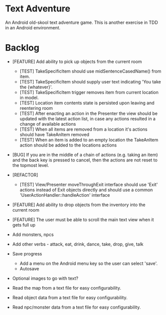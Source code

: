Text Adventure
==============

An Android old-skool text adventure game. This is another exercise in TDD in an Android environment.

Backlog
=======

- [FEATURE] Add ability to pick up objects from the current room
  - [TEST] TakeSpecificItem should use midSentenceCasedName() from item.
  - [TEST] TakeSpecificItem should supply user text indicating 'You take the {whatever}'.
  - [TEST] TakeSpecificItem trigger removes item from current location in model.
  - [TEST] Location item contents state is persisted upon leaving and reentering room
  - [TEST] After enacting an action in the Presenter the view should be updated with the latest action list, in case any actions resulted in a change of available actions
  - [TEST] When all items are removed from a location it's actions should have TakeAnItem removed
  - [TEST] When an item is added to an empty location the TakeAnItem action should be added to the locations actions
- [BUG] If you are in the middle of a chain of actions (e.g. taking an item) and the back key is pressed to cancel, then the actions are not reset to the topmost level.
- [REFACTOR]
  - [TEST] View/Presenter moveThroughExit interface should use 'Exit' actions instead of Exit objects directly and should use a common 'UserActionHandler::handleAction' interface
- [FEATURE] Add ability to drop objects from the inventory into the current room
- [FEATURE] The user must be able to scroll the main text view when it gets full up


- Add monsters, npcs

- Add other verbs - attack, eat, drink, dance, take, drop, give, talk

- Save progress
  - Add a menu on the Android menu key so the user can select 'save'.
  - Autosave

- Optional images to go with text?

- Read the map from a text file for easy configurability.
- Read object data from a text file for easy configurability.
- Read npc/monster data from a text file for easy configurability.

